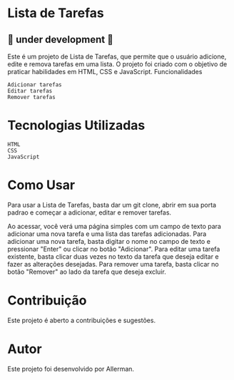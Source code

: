 # Lista de Tarefas 
## 🚧 under development 🚧

Este é um projeto de Lista de Tarefas, que permite que o usuário adicione, edite e remova tarefas em uma lista. O projeto foi criado com o objetivo de praticar habilidades em HTML, CSS e JavaScript.
Funcionalidades

    Adicionar tarefas
    Editar tarefas
    Remover tarefas

# Tecnologias Utilizadas

    HTML
    CSS
    JavaScript

# Como Usar

Para usar a Lista de Tarefas, basta dar um git clone, abrir em sua porta padrao e começar a adicionar, editar e remover tarefas.

Ao acessar, você verá uma página simples com um campo de texto para adicionar uma nova tarefa e uma lista das tarefas adicionadas. Para adicionar 
uma nova tarefa, basta digitar o nome no campo de texto e pressionar "Enter" ou clicar no botão "Adicionar". Para editar uma tarefa existente, 
basta clicar duas vezes no texto da tarefa que deseja editar e fazer as alterações desejadas. Para remover uma tarefa, basta clicar no botão 
"Remover" ao lado da tarefa que deseja excluir.

# Contribuição

Este projeto é aberto a contribuições e sugestões.

# Autor

Este projeto foi desenvolvido por Allerman.
